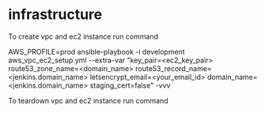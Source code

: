 # infrastructure

To create vpc and ec2 instance run command 

AWS_PROFILE=prod ansible-playbook -i development  aws_vpc_ec2_setup.yml  --extra-var "key_pair=<ec2_key_pair> route53_zone_name=<domain_name> route53_record_name=<jenkins.domain_name> letsencrypt_email=<your_email_id> domain_name=<jenkins.domain_name> staging_cert=false"  -vvv


<!-- AWS_PROFILE=prod ansible-playbook -i development  aws_vpc_ec2_setup.yml  --extra-var "key_pair=csye7374 route53_zone_name=jenkins.prod.cyril-sebastian.com route53_record_name=jenkins.prod.cyril-sebastian.com letsencrypt_email=a@a.com domain_name=jenkins.prod.cyril-sebastian.com staging_cert=true"  -vvv -->

To teardown vpc and ec2 instance run command

<!-- AWS_PROFILE=prod ansible-playbook -i development aws_vpc_ec2_teardown.yml --extra-var "key=app value=jenkins" -vvv -->

